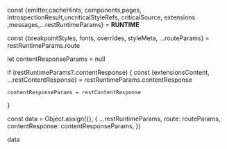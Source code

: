 const {emitter,cacheHints,    components,pages,  introspectionResult,uncriticalStyleRefs,
    criticalSource,  extensions ,messages,...restRuntimeParams} = __RUNTIME__


const {breakpointStyles, fonts, overrides, styleMeta, ...routeParams} = restRuntimeParams.route

let contentResponseParams = null

if (restRuntimeParams?.contentResponse) {
    const {extensionsContent, ...restContentResponse} = restRuntimeParams.contentResponse

    contentResponseParams = restContentResponse
}

const data = Object.assign({}, {
    ...restRuntimeParams,
    route: routeParams,
    contentResponse: contentResponseParams,
})

data